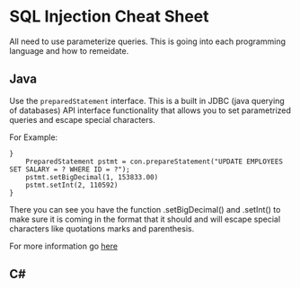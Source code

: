# SQL Injection Cheat Sheet

All need to use parameterize queries. This is going into each programming language and how to remeidate. 

## Java
Use the `preparedStatement` interface. This is a built in JDBC (java querying of databases) API interface functionality that allows you to set parametrized queries and escape special characters. 

For Example:

```
}
    PreparedStatement pstmt = con.prepareStatement("UPDATE EMPLOYEES SET SALARY = ? WHERE ID = ?");
    pstmt.setBigDecimal(1, 153833.00)
    pstmt.setInt(2, 110592)
}
```

There you can see you have the function .setBigDecimal() and .setInt() to make sure it is coming in the format that it should and will escape special characters like quotations marks and parenthesis. 

For more information go [here](https://docs.oracle.com/javase/8/docs/api/java/sql/PreparedStatement.html)

## C#
